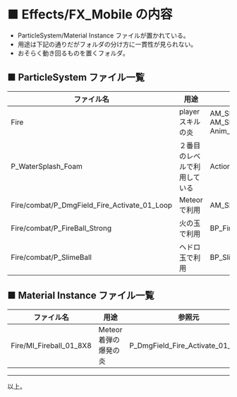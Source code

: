 # ■ Effects/FX_Mobile の内容
* ParticleSystem/Material Instance ファイルが置かれている。
* 用途は下記の通りだがフォルダの分け方に一貫性が見られない。
* おそらく動き回るものを置くフォルダ。

## ■ ParticleSystem ファイル一覧

| ファイル名 | 用途 | 参照元 |
| ----- | ----- | ----- |
| Fire | player スキルの炎 | AM_Skill_Firewave<br>AM_Skill_Meteor<br>Anim_Blunt_Gound_Pound_Fire |
| P_WaterSplash_Foam | ２番目のレベルで利用している | ActionRPG_Dungeon02_Asset |
| Fire/combat/P_DmgField_Fire_Activate_01_Loop | Meteor で利用 | AM_Skill_Meteor |
| Fire/combat/P_FireBall_Strong | 火の玉で利用 | BP_Fireball |
| Fire/combat/P_SlimeBall | ヘドロ玉で利用 | BP_SlimeBall |

## ■ Material Instance ファイル一覧

| ファイル名 | 用途 | 参照元 | 参照先マテリアル |
| ----- | ----- | ----- | ----- |
| Fire/MI_Fireball_01_8X8 | Meteor 着弾の爆発の炎 | P_DmgField_Fire_Activate_01_Loop | Effects/Masters/M_Trans_Sprite_SubUV_Master |

----
以上。
